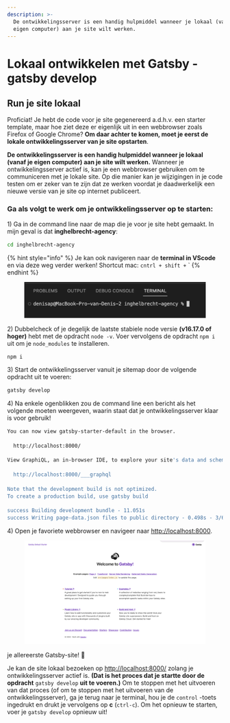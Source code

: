 ```yaml
---
description: >-
  De ontwikkelingsserver is een handig hulpmiddel wanneer je lokaal (vanaf je
  eigen computer) aan je site wilt werken.
---
```


# Lokaal ontwikkelen met Gatsby - gatsby develop

## Run je site lokaal

Proficiat! Je hebt de code voor je site gegenereerd a.d.h.v. een starter template, maar hoe ziet deze er eigenlijk uit in een webbrowser zoals Firefox of Google Chrome? **Om daar achter te komen, moet je eerst de lokale ontwikkelingsserver van je site opstarten**.

**De ontwikkelingsserver is een handig hulpmiddel wanneer je lokaal (vanaf je eigen computer) aan je site wilt werken.** Wanneer je ontwikkelingsserver actief is, kan je een webbrowser gebruiken om te communiceren met je lokale site. Op die manier kan je wijzigingen in je code testen om er zeker van te zijn dat ze werken voordat je daadwerkelijk een nieuwe versie van je site op internet publiceert.

### **Ga als volgt te werk om je ontwikkelingsserver op te starten:**

1\) Ga in de command line naar de map die je voor je site hebt gemaakt. In mijn geval is dat **inghelbrecht-agency**:

```bash
cd inghelbrecht-agency
```

{% hint style="info" %}
Je kan ook navigeren naar de **terminal in VScode** en via deze weg verder werken! Shortcut mac: `cntrl + shift +` \`
{% endhint %}

<figure><img src="../../.gitbook/assets/image (185).png" alt=""><figcaption></figcaption></figure>

2\) Dubbelcheck of je degelijk de laatste stabiele node versie **(v16.17.0 of hoger)** hebt met de opdracht `node -v`. Voer vervolgens de opdracht `npm i` uit om je `node_modules` te installeren.

```
npm i
```

3\) Start de ontwikkelingsserver vanuit je sitemap door de volgende opdracht uit te voeren:

```bash
gatsby develop
```

4\) Na enkele ogenblikken zou de command line een bericht als het volgende moeten weergeven, waarin staat dat je ontwikkelingsserver klaar is voor gebruik!

```bash
You can now view gatsby-starter-default in the browser.
⠀
  http://localhost:8000/
⠀
View GraphiQL, an in-browser IDE, to explore your site's data and schema
⠀
  http://localhost:8000/___graphql
⠀
Note that the development build is not optimized.
To create a production build, use gatsby build
⠀
success Building development bundle - 11.051s
success Writing page-data.json files to public directory - 0.498s - 3/6 12.06/s
```

4\) Open je favoriete webbrowser en navigeer naar [http://localhost:8000](http://localhost:8000).

<figure><img src="../../.gitbook/assets/image (205).png" alt=""><figcaption></figcaption></figure>

je allereerste Gatsby-site! 🎉

Je kan de site lokaal bezoeken op [http://localhost:8000/](http://localhost:8000/) zolang je ontwikkelingsserver actief is. **(Dat is het proces dat je startte door de opdracht** `gatsby develop` **uit te voeren.)** Om te stoppen met het uitvoeren van dat proces (of om te stoppen met het uitvoeren van de ontwikkelingsserver), ga je terug naar je terminal, hou je de `control` -toets ingedrukt en drukt je vervolgens op **c** (`ctrl-c`). Om het opnieuw te starten, voer je `gatsby develop` opnieuw uit!
